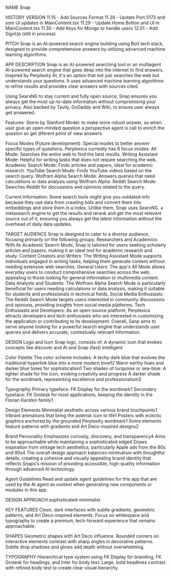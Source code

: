 NAME
Snap

HISTORY VERSION
11.15 - Add Sources Format
11.28 - Update Port 5173 and som UI updates in MainContent.tsx 
11.29 - Update Home Botton and UI in MainContent.tsx 
11.30 - Add Keys for Mongo to handle users
12.01 - Add SignUp  (still in process) 


PITCH
Snap is an AI-powered search engine building using Bolt tech stack, designed to provide comprehensive answers by utilizing advanced machine learning algorithms.

APP DESCRIPTION
Snap is an AI-powered searching tool or an multiagent AI-powered search engine that goes deep into the internet to find answers. Inspired by Perplexity AI, it's an option that not just searches the web but understands your questions. It uses advanced machine learning algorithms to refine results and provides clear answers with sources cited.

Using SearxNG to stay current and fully open source, Snap ensures you always get the most up-to-date information without compromising your privacy. Also backed by Tavily, GoDaddy and Wiki, to ensure user always get answered.

Features:
Storm by Stanford Model: to make more robust answer, so when user give an open-minded question a perspective agent is call to enrich the queston so get diferent point of view answers.

Focus Modes (Future development): Special modes to better answer specific types of questions. Perplexica currently has 6 focus modes:
All Mode: Searches the entire web to find the best results.
Writing Assistant Mode: Helpful for writing tasks that does not require searching the web.
Academic Search Mode: Finds articles and papers, ideal for academic research.
YouTube Search Mode: Finds YouTube videos based on the search query.
Wolfram Alpha Search Mode: Answers queries that need calculations or data analysis using Wolfram Alpha.
Reddit Search Mode: Searches Reddit for discussions and opinions related to the query.

Current Information: Some search tools might give you outdated info because they use data from crawling bots and convert them into embeddings and store them in a index. Unlike them, Snap uses SearxNG, a metasearch engine to get the results and rerank and get the most relevant source out of it, ensuring you always get the latest information without the overhead of daily data updates.

TARGET AUDIENCE
Snap is designed to cater to a diverse audience, focusing primarily on the following groups:
Researchers and Academics: With its Academic Search Mode, Snap is tailored for users seeking scholarly articles and papers, making it an ideal tool for academic research and study.
Content Creators and Writers: The Writing Assistant Mode supports individuals engaged in writing tasks, helping them generate content without needing extensive web searches.
General Users: The app's All Mode allows everyday users to conduct comprehensive searches across the web, appealing to those looking for general information or multimedia content.
Data Analysts and Students: The Wolfram Alpha Search Mode is particularly beneficial for users needing calculations or data analysis, making it suitable for students and professionals in technical fields.
Social Media Enthusiasts: The Reddit Search Mode targets users interested in community discussions and opinions, providing insights from social media platforms.
Tech Enthusiasts and Developers: As an open-source platform, Perplexica attracts developers and tech enthusiasts who are interested in customizing the application or contributing to its development.
Overall, Sanp aims to serve anyone looking for a powerful search engine that understands user queries and delivers accurate, contextually relevant information.

DESIGN
Logo and Icon
Snap logo, consists of:
A dynamic icon that evokes concepts like discover and AI and Snap (fast) Intelligent

Color Palette
The color scheme includes:
A techy dark blue that evolves the traditional hyperlink blue into a more modern tone12
Warm earthy hues and darker blue tones for sophistication1
Two shades of turquoise or sea-blue:
A lighter shade for the icon, evoking creativity and progress
A darker shade for the wordmark, representing excellence and professionalism3

Typography
Primary typeface: FK Display for the wordmark1
Secondary typeface: FK Grotesk for most applications, keeping the identity in the Florian Karsten family1

Design Elements
Minimalist aesthetic across various brand touchpoints1
Vibrant animations that bring the asterisk icon to life1
Posters with eclectic graphics anchored by the grounded Perplexity wordmark1
Some elements feature patterns with gradients and Art Deco-inspired designs2

Brand Personality
Emphasizes curiosity, discovery, and transparency4
Aims to be approachable while maintaining a sophisticated edge4
Draws inspiration from vintage tech aesthetics, particularly Apple ads from the 80s and 90s4
The overall design approach balances minimalism with thoughtful details, creating a cohesive and visually appealing brand identity that reflects Snaps's mission of providing accessible, high-quality information through advanced AI technology.

Agent Guidelines
Read and update agent guidelines for this app that are used by the AI agent
as context when generating new components or modules in this app.

DESIGN APPROACH
sophisticated-minimalist

KEY FEATURES
Clean, dark interfaces with subtle gradients, geometric patterns, and Art Deco-inspired elements. Focus on whitespace and typography to create a premium, tech-forward experience that remains approachable.

SHAPES
Geometric shapes with Art Deco influence. Rounded corners on interactive elements contrast with sharp angles in decorative patterns. Subtle drop shadows and glows add depth without overwhelming.

TYPOGRAPHY
Hierarchical type system using FK Display for branding, FK Grotesk for headings, and Inter for body text. Large, bold headlines contrast with refined body text to create clear visual hierarchy.
